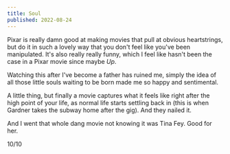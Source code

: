 ```yaml
---
title: Soul
published: 2022-08-24
---
```


Pixar is really damn good at making movies that pull at obvious heartstrings, but do it in such a lovely way that you don't feel like you've been manipulated. It's also really really funny, which I feel like hasn't been the case in a Pixar movie since maybe _Up_.

Watching this after I've become a father has ruined me, simply the idea of all those little souls waiting to be born made me so happy and sentimental.

A little thing, but finally a movie captures what it feels like right after the high point of your life, as normal life starts settling back in (this is when Gardner takes the subway home after the gig). And they nailed it.

And I went that whole dang movie not knowing it was Tina Fey. Good for her.

10/10
